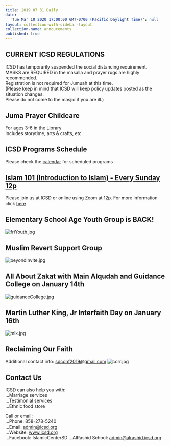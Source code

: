 ```yaml
---
title: 2019 07 31 Daily
date:
  'Tue Mar 10 2020 17:00:00 GMT-0700 (Pacific Daylight Time)': null
layout: collection-with-sidebar-layout
collection-name: annoucements
published: true
---
```

## CURRENT ICSD REGULATIONS
ICSD has temporarily suspended the social distancing requirement.  
MASKS are REQUIRED in the masalla and prayer rugs are highly recommended.  
Registration is not required for Jumuah at this time.  
(Please keep in mind that ICSD will keep policy updates posted as the situation changes.  
Please do not come to the masjid if you are ill.) 

## Juma Prayer Childcare
For ages 3-6 in the Library  
Includes storytime, arts & crafts, etc.     

## ICSD Programs Schedule
Please check the [calendar](http://www.icsd.org/calendar) for scheduled programs

## [Islam 101 (Introduction to Islam) - Every Sunday 12p](https://www.icsd.org/events/islam-101-introduction-to-islam-every-sunday-12p)  
Please join us at ICSD or online using Zoom at 12p. For more information click [here](https://www.icsd.org/events/islam-101-introduction-to-islam-every-sunday-12p)  

## Elementary School Age Youth Group is BACK!  
![friYouth.jpg]({{site.baseurl}}/media/friYouth.jpg)

## Muslim Revert Support Group
![beyondInvite.jpg]({{site.baseurl}}/media/beyondInvite.jpg)

## All About Zakat with Main Alqudah and Guidance College on January 14th
![guidanceCollege.jpg]({{site.baseurl}}/media/guidanceCollege.jpg)

## Martin Luther King, Jr Interfaith Day on January 16th
![mlk.jpg]({{site.baseurl}}/media/mlk.jpg)

## Reclaiming Our Faith
Additional contact info: sdconf2019@gmail.com
![corr.jpg]({{site.baseurl}}/media/corr.jpg)

## Contact Us  
ICSD can also help you with:  
...Marriage services  
...Testimonial services  
...Ethnic food store  

Call or email:  
...Phone: 858-278-5240  
...Email: admin@icsd.org  
...Website: www.icsd.org  
...Facebook: IslamicCenterSD
...AlRashid School: admin@alrashid.icsd.org
